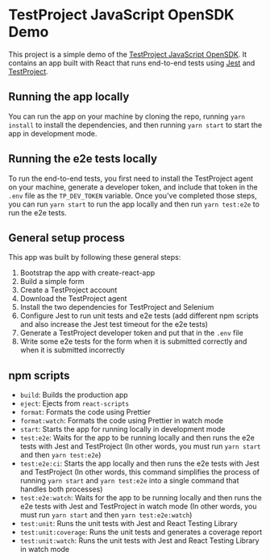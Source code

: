 # TestProject JavaScript OpenSDK Demo

This project is a simple demo of the [TestProject JavaScript OpenSDK](https://github.com/testproject-io/javascript-opensdk). It contains an app built with React that runs end-to-end tests using [Jest](https://jestjs.io/) and [TestProject](https://testproject.io/).

## Running the app locally

You can run the app on your machine by cloning the repo, running `yarn install` to install the dependencies, and then running `yarn start` to start the app in development mode.

## Running the e2e tests locally

To run the end-to-end tests, you first need to install the TestProject agent on your machine, generate a developer token, and include that token in the `.env` file as the `TP_DEV_TOKEN` variable. Once you've completed those steps, you can run `yarn start` to run the app locally and then run `yarn test:e2e` to run the e2e tests.

## General setup process

This app was built by following these general steps:

1. Bootstrap the app with create-react-app
2. Build a simple form
3. Create a TestProject account
4. Download the TestProject agent
5. Install the two dependencies for TestProject and Selenium
6. Configure Jest to run unit tests and e2e tests (add different npm scripts and also increase the Jest test timeout for the e2e tests)
7. Generate a TestProject developer token and put that in the `.env` file
8. Write some e2e tests for the form when it is submitted correctly and when it is submitted incorrectly

## npm scripts

- `build`: Builds the production app
- `eject`: Ejects from `react-scripts`
- `format`: Formats the code using Prettier
- `format:watch`: Formats the code using Prettier in watch mode
- `start`: Starts the app for running locally in development mode
- `test:e2e`: Waits for the app to be running locally and then runs the e2e tests with Jest and TestProject (In other words, you must run `yarn start` and then `yarn test:e2e`)
- `test:e2e:ci`: Starts the app locally and then runs the e2e tests with Jest and TestProject (In other words, this command simplifies the process of running `yarn start` and `yarn test:e2e` into a single command that handles both processes)
- `test:e2e:watch`: Waits for the app to be running locally and then runs the e2e tests with Jest and TestProject in watch mode (In other words, you must run `yarn start` and then `yarn test:e2e:watch`)
- `test:unit`: Runs the unit tests with Jest and React Testing Library
- `test:unit:coverage`: Runs the unit tests and generates a coverage report
- `test:unit:watch`: Runs the unit tests with Jest and React Testing Library in watch mode
